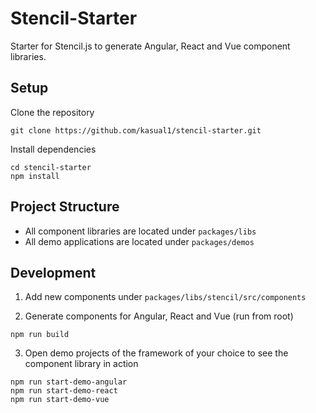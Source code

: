 # Stencil-Starter
Starter for Stencil.js to generate Angular, React and Vue component libraries.

## Setup
Clone the repository
```
git clone https://github.com/kasual1/stencil-starter.git
```

Install dependencies
```
cd stencil-starter
npm install
```

## Project Structure
- All component libraries are located under `packages/libs`
- All demo applications are located under `packages/demos`


## Development

1. Add new components under `packages/libs/stencil/src/components`

2. Generate components for Angular, React and Vue (run from root)
```
npm run build
```

3. Open demo projects of the framework of your choice to see the component library in action
```
npm run start-demo-angular
npm run start-demo-react
npm run start-demo-vue
```

